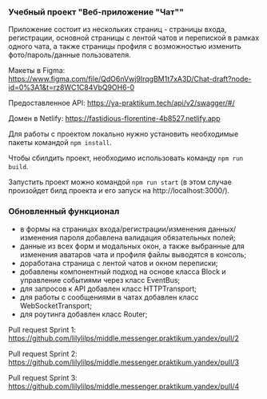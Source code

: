 ### Учебный проект "Веб-приложение "Чат""

Приложение состоит из нескольких страниц - страницы входа, регистрации, основной страницы с лентой чатов и перепиской в рамках одного чата, а также страницы профиля с возможностью изменить фото/пароль/данные пользователя.

Макеты в Figma: https://www.figma.com/file/QdO6nVwj9IrqgBM1t7xA3D/Chat-draft?node-id=0%3A1&t=rz8WC1C84VbQ9OH6-0

Предоставленное API: https://ya-praktikum.tech/api/v2/swagger/#/

Домен в Netlify: https://fastidious-florentine-4b8527.netlify.app

Для работы с проектом локально нужно установить необходимые пакеты командой ```npm install```.

Чтобы сбилдить проект, необходимо использовать команду ```npm run build```.

Запустить проект можно командой ```npm run start``` (в этом случае произойдет билд проекта и его запуск на http://localhost:3000/).

### Обновленный функционал
- в формы на страницах входа/регистрации/изменения данных/изменения пароля добавлена валидация обязательных полей;
- данные из всех форм и модальных окон, а также выбранные для изменения аватаров чата и профиля файлы выводятся в консоль;
- доработана страница с лентой чатов и окном переписки;
- добавлены компонентный подход на основе класса Block и управление событиями через класс EventBus;
- для запросов к API добавлен класс HTTPTransport;
- для работы с сообщениями в чатах добавлен класс WebSocketTransport; 
- для роутинга добавлен класс Router;

Pull request Sprint 1: https://github.com/lilylilps/middle.messenger.praktikum.yandex/pull/2

Pull request Sprint 2: https://github.com/lilylilps/middle.messenger.praktikum.yandex/pull/3

Pull request Sprint 3: https://github.com/lilylilps/middle.messenger.praktikum.yandex/pull/4

